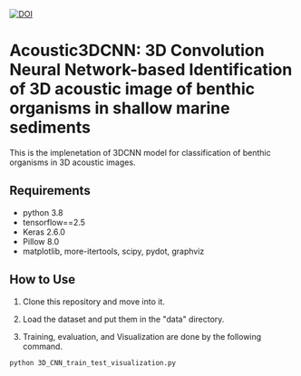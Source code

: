 [![DOI](https://zenodo.org/badge/408363313.svg)](https://zenodo.org/doi/10.5281/zenodo.5564884)

# Acoustic3DCNN: 3D Convolution Neural Network-based Identification of 3D acoustic image of benthic organisms in shallow marine sediments



This is the implenetation of 3DCNN model for classification of benthic organisms in 3D acoustic images.


## Requirements
- python 3.8  
- tensorflow==2.5
- Keras 2.6.0
- Pillow 8.0
- matplotlib, more-itertools, scipy, pydot, graphviz

## How to Use
1. Clone this repository and move into it.

2. Load the dataset and put them in the "data" directory. 

3. Training, evaluation, and Visualization are done by the following command.  

```bash
python 3D_CNN_train_test_visualization.py
```
